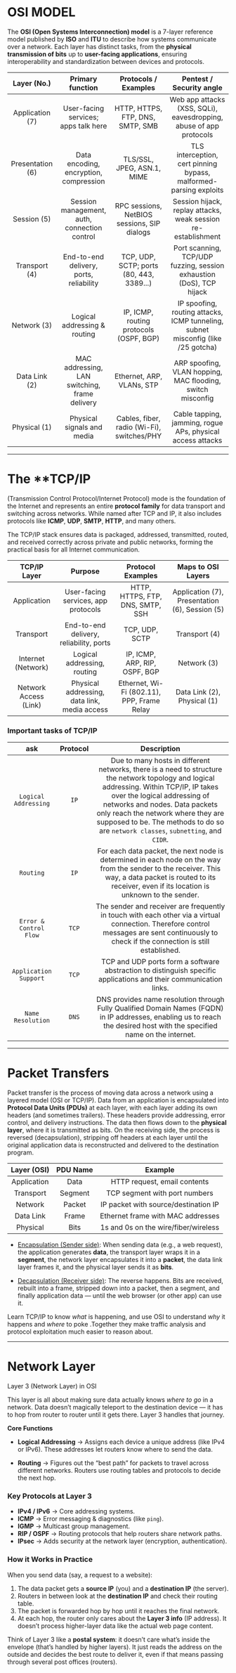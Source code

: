 # OSI MODEL

The **OSI (Open Systems Interconnection) model** is a 7-layer reference model published by **ISO** and **ITU** to describe how systems communicate over a network. Each layer has distinct tasks, from the **physical transmission of bits** up to **user-facing applications**, ensuring interoperability and standardization between devices and protocols.

|   Layer (No.)    |               Primary function                |            Protocols / Examples             |                             Pentest / Security angle                             |
| :--------------: | :-------------------------------------------: | :-----------------------------------------: | :------------------------------------------------------------------------------: |
| Application (7)  |     User-facing services; apps talk here      |      HTTP, HTTPS, FTP, DNS, SMTP, SMB       |        Web app attacks (XSS, SQLi), eavesdropping, abuse of app protocols        |
| Presentation (6) |    Data encoding, encryption, compression     |         TLS/SSL, JPEG, ASN.1, MIME          |        TLS interception, cert pinning bypass, malformed-parsing exploits         |
|   Session (5)    | Session management, auth, connection control  | RPC sessions, NetBIOS sessions, SIP dialogs |          Session hijack, replay attacks, weak session re-establishment           |
|  Transport (4)   |    End-to-end delivery, ports, reliability    |  TCP, UDP, SCTP; ports (80, 443, 3389...)   |       Port scanning, TCP/UDP fuzzing, session exhaustion (DoS), TCP hijack       |
|   Network (3)    |         Logical addressing & routing          |   IP, ICMP, routing protocols (OSPF, BGP)   | IP spoofing, routing attacks, ICMP tunneling, subnet misconfig (like /25 gotcha) |
|  Data Link (2)   | MAC addressing, LAN switching, frame delivery |          Ethernet, ARP, VLANs, STP          |            ARP spoofing, VLAN hopping, MAC flooding, switch misconfig            |
|   Physical (1)   |          Physical signals and media           | Cables, fiber, radio (Wi-Fi), switches/PHY  |            Cable tapping, jamming, rogue APs, physical access attacks            |

---
# The **TCP/IP 

(Transmission Control Protocol/Internet Protocol) mode is the foundation of the Internet and represents an entire **protocol family** for data transport and switching across networks. While named after TCP and IP, it also includes protocols like **ICMP**, **UDP**, **SMTP**, **HTTP**, and many others.

The TCP/IP stack ensures data is packaged, addressed, transmitted, routed, and received correctly across private and public networks, forming the practical basis for all Internet communication.

|     TCP/IP Layer      |                   Purpose                    |             Protocol Examples              |               Maps to OSI Layers               |
| :-------------------: | :------------------------------------------: | :----------------------------------------: | :--------------------------------------------: |
|      Application      |     User-facing services, app protocols      |      HTTP, HTTPS, FTP, DNS, SMTP, SSH      | Application (7), Presentation (6), Session (5) |
|       Transport       |   End-to-end delivery, reliability, ports    |               TCP, UDP, SCTP               |                 Transport (4)                  |
|  Internet (Network)   |         Logical addressing, routing          |       IP, ICMP, ARP, RIP, OSPF, BGP        |                  Network (3)                   |
| Network Access (Link) | Physical addressing, data link, media access | Ethernet, Wi-Fi (802.11), PPP, Frame Relay |          Data Link (2), Physical (1)           |

### Important tasks of TCP/IP

|        **ask**         | **Protocol** |                                                                                                                                                            **Description**                                                                                                                                                             |
|:----------------------:|:------------:|:--------------------------------------------------------------------------------------------------------------------------------------------------------------------------------------------------------------------------------------------------------------------------------------------------------------------------------------:|
|  `Logical Addressing`  |     `IP`     | Due to many hosts in different networks, there is a need to structure the network topology and logical addressing. Within TCP/IP, IP takes over the logical addressing of networks and nodes. Data packets only reach the network where they are supposed to be. The methods to do so are `network classes`, `subnetting`, and `CIDR`. |
|       `Routing`        |     `IP`     |                                                              For each data packet, the next node is determined in each node on the way from the sender to the receiver. This way, a data packet is routed to its receiver, even if its location is unknown to the sender.                                                              |
| `Error & Control Flow` |    `TCP`     |                                                                      The sender and receiver are frequently in touch with each other via a virtual connection. Therefore control messages are sent continuously to check if the connection is still established.                                                                       |
| `Application Support`  |    `TCP`     |                                                                                                           TCP and UDP ports form a software abstraction to distinguish specific applications and their communication links.                                                                                                            |
|   `Name Resolution`    |    `DNS`     |                                                                                DNS provides name resolution through Fully Qualified Domain Names (FQDN) in IP addresses, enabling us to reach the desired host with the specified name on the internet.                                                                                |


---

# Packet Transfers

Packet transfer is the process of moving data across a network using a layered model (OSI or TCP/IP). Data from an application is encapsulated into **Protocol Data Units (PDUs)** at each layer, with each layer adding its own headers (and sometimes trailers). These headers provide addressing, error control, and delivery instructions. The data then flows down to the **physical layer**, where it is transmitted as bits. On the receiving side, the process is reversed (decapsulation), stripping off headers at each layer until the original application data is reconstructed and delivered to the destination program.

| Layer (OSI) | PDU Name |               Example                |
| :---------: | :------: | :----------------------------------: |
| Application |   Data   |     HTTP request, email contents     |
|  Transport  | Segment  |    TCP segment with port numbers     |
|   Network   |  Packet  | IP packet with source/destination IP |
|  Data Link  |  Frame   |  Ethernet frame with MAC addresses   |
|  Physical   |   Bits   | 1s and 0s on the wire/fiber/wireless |

- <u>Encapsulation (Sender side)</u>: When sending data (e.g., a web request), the application generates **data**, the transport layer wraps it in a **segment**, the network layer encapsulates it into a **packet**, the data link layer frames it, and the physical layer sends it as **bits**.

- <u>Decapsulation (Receiver side)</u>: The reverse happens. Bits are received, rebuilt into a frame, stripped down into a packet, then a segment, and finally application data — until the web browser (or other app) can use it.

Learn TCP/IP to know _what_ is happening, and use OSI to understand _why_ it happens and _where_ to poke
.Together they make traffic analysis and protocol exploitation much easier to reason about.


---

# Network Layer

Layer 3 (Network Layer) in OSI

This layer is all about making sure data actually knows _where to go_ in a network. Data doesn’t magically teleport to the destination device — it has to hop from router to router until it gets there. Layer 3 handles that journey.

**Core Functions** 

- **Logical Addressing** → Assigns each device a unique address (like IPv4 or IPv6). These addresses let routers know where to send the data.

- **Routing** → Figures out the “best path” for packets to travel across different networks. Routers use routing tables and protocols to decide the next hop.

### Key Protocols at Layer 3

- **IPv4 / IPv6** → Core addressing systems.
- **ICMP** → Error messaging & diagnostics (like `ping`).
- **IGMP** → Multicast group management.
- **RIP / OSPF** → Routing protocols that help routers share network paths.
- **IPsec** → Adds security at the network layer (encryption, authentication).

### How it Works in Practice

When you send data (say, a request to a website):

1. The data packet gets a **source IP** (you) and a **destination IP** (the server).
2. Routers in between look at the **destination IP** and check their routing table.
3. The packet is forwarded hop by hop until it reaches the final network.
4. At each hop, the router only cares about the **Layer 3 info** (IP address). It doesn’t process higher-layer data like the actual web page content.

Think of Layer 3 like a **postal system**: it doesn’t care what’s inside the envelope (that’s handled by higher layers). It just reads the address on the outside and decides the best route to deliver it, even if that means passing through several post offices (routers).